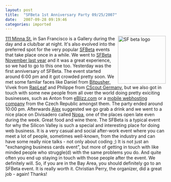 ```yaml
---
layout: post
title:  "SFBeta 1st Anniversary Party 09/25/2007"
date:   2007-09-28 09:19:46
categories: imported
---
```

<img src="http://photos.meetup.com/photos/event/b/8/9/5/event_647253.jpeg" alt="SF beta logo" style="float: right; width: 150px; margin-left: 5px" />[111 Minna St.][1] in San Francisco is a Gallery during the day and a club/bar at night. It's also evolved into the preferred spot for the very popular [SFBeta][2] events that take place once in a while. We went to [SFBeta November last year][3] and it was a great experience, so we had to go to this one too. Yesterday was the first anniversary of SFBeta. The event started around 6:00 pm and it got crowded pretty soon. We met some familar faces like Daniel from [Bitpusher,][4] Vivek from [RapLeaf][5] and Philippe from [CScout Germany][6], but we also got in touch with some new people from all over the world doing pretty exiciting businesses, such as Anton from [eBlizz.com][7] or a [mobile webhosting company][8] from the Czech Republic amongst them. The party ended around 10:00 pm. Afterwards [Alex][9] suggested we go grab a drink and we went to a nice place on Divisadero called [Nopa][10], one of the places open late even during the week. Great food and wine there. The SFBeta is a typical event for why the Silicon Valley is such a special and interesting place for doing web business. It is a very casual and social after-work event where you can meet a lot of people, sometimes well-known, from the industry and can have some really nice talks - not only about coding ;) It is not just an "exchanging business cards event", but more of getting in touch with like minded people who struggle(d) with the same problems you do. And quite often you end up staying in touch with those people after the event. We definitely will. So, if you are in the Bay Area, you should definitely go to an SFBeta event. It is really worth it. Christian Perry, the organizer, did a great job - again! Thanks!

[1]: http://www.111minnagallery.com/
[2]: http://www.sfbeta.com/
[3]: http://www.pavingways.com/sf-beta-november-clubbing-with-the-geeks_61.html
[4]: http://www.bitpusher.com/
[5]: http://www.rapleaf.com/
[6]: http://www.cscout.com/blog/
[7]: http://www.eBlizz.com
[8]: http://www.wirenode.com/
[9]: http://newtech.meetup.com/54/members/3486497/
[10]: http://www.yelp.com/biz/ttarnopezxmp2ROB1N2PaA